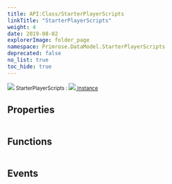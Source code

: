 ```yaml
---
title: API:Class/StarterPlayerScripts
linkTitle: "StarterPlayerScripts"
weight: 4
date: 2019-08-02
explorerImage: folder_page
namespace: Primrose.DataModel.StarterPlayerScripts
deprecated: false
no_list: true
toc_hide: true
---
```

<small class="inheritance">
<span class="" href="/docs/api-reference/Class/StarterPlayerScripts"><img src="/icons/silk/folder_page.png"/>&nbsp;StarterPlayerScripts</span>&nbsp;:&nbsp;<a class="" href="/docs/api-reference/Class/Instance"><img src="/icons/silk/default.png"/>&nbsp;Instance</a></small>
 
## Properties
 
<table class="studiohide">
<tbody>
</tbody>
</table>
 
## Functions
 
<table class="studiohide">
<tbody>
</tbody>
</table>
 
## Events
 
<table class="studiohide">
<tbody>
</tbody>
</table>
<b>
</b>
<div class="inheritors">
<ul class="root">
</ul>
</div>
